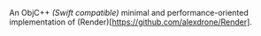 An ObjC++ *(Swift compatible)* minimal and performance-oriented implementation of (Render)[https://github.com/alexdrone/Render].
